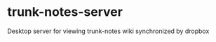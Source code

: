 trunk-notes-server
==================

Desktop server for viewing trunk-notes wiki synchronized by dropbox

